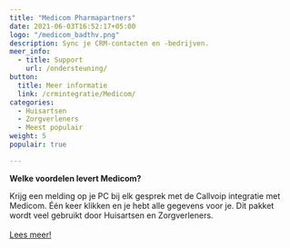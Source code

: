 ```yaml
---
title: "Medicom Pharmapartners"
date: 2021-06-03T16:52:17+05:00
logo: "/medicom_badthv.png"
description: Sync je CRM-contacten en -bedrijven.
meer_info:
  - title: Support
    url: /ondersteuning/
button:
  title: Meer informatie
  link: /crmintegratie/Medicom/
categories:
  - Huisartsen
  - Zorgverleners
  - Meest populair
weight: 5
populair: true

---
```


**Welke voordelen levert Medicom?**

Krijg een melding op je PC bij elk gesprek met de Callvoip integratie met Medicom. Één keer klikken en je hebt alle gegevens voor je. Dit pakket wordt veel gebruikt door Huisartsen en Zorgverleners.<br><br><a href="/crmintegratie/Medicom/" class="button">Lees meer!</a>
